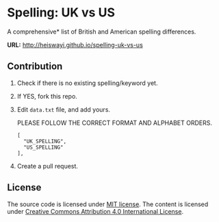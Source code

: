 # Spelling: UK vs US

A comprehensive* list of British and American spelling differences.

**URL:** http://heiswayi.github.io/spelling-uk-vs-us

## Contribution

1. Check if there is no existing spelling/keyword yet.
2. If YES, fork this repo.
3. Edit `data.txt` file, and add yours.

    PLEASE FOLLOW THE CORRECT FORMAT AND ALPHABET ORDERS.

    ```
    [
      "UK_SPELLING",
      "US_SPELLING"
    ],
    ```

4. Create a pull request.

## License

The source code is licensed under [MIT license](http://heiswayi.github.io/mit-license). The content is licensed under [ Creative Commons Attribution 4.0 International License](http://creativecommons.org/licenses/by/4.0/).

